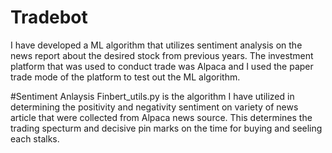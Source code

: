 # Tradebot
I have developed a ML algorithm that utilizes sentiment analysis on the news report about the desired stock from previous years. The investment platform that was used to conduct trade was Alpaca and I used the paper trade mode of the platform to test out the ML algorithm.  


#Sentiment Anlaysis 
Finbert_utils.py is the algorithm I have utilized in determining the positivity and negativity sentiment on variety of news article that were collected from Alpaca news source. This determines the trading specturm and decisive pin marks on the time for buying and seeling each stalks. 

